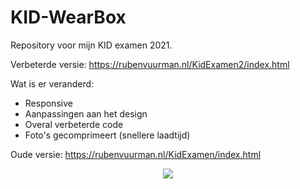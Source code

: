 # KID-WearBox

Repository voor mijn KID examen 2021.

Verbeterde versie:
https://rubenvuurman.nl/KidExamen2/index.html

Wat is er veranderd:
- Responsive
- Aanpassingen aan het design
- Overal verbeterde code
- Foto's gecomprimeert (snellere laadtijd)

Oude versie:
https://rubenvuurman.nl/KidExamen/index.html

<p align="center">
  <img src="https://github.com/ruvu007/KID-WearBox/blob/main/documenten/LogoWearbox.png?raw=true" />
</p>
